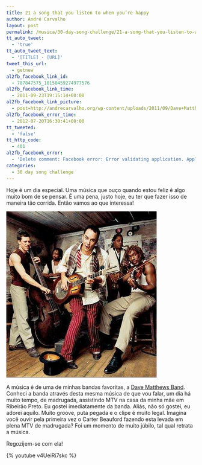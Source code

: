 ```yaml
---
title: 21 a song that you listen to when you’re happy
author: André Carvalho
layout: post
permalink: /musica/30-day-song-challenge/21-a-song-that-you-listen-to-when-you%e2%80%99re-happy/
tt_auto_tweet:
  - 'true'
tt_auto_tweet_text:
  - '[TITLE] - [URL]'
tweet_this_url:
  - getnew
al2fb_facebook_link_id:
  - 787847575_10150459274977576
al2fb_facebook_link_time:
  - 2011-09-23T19:15:14+00:00
al2fb_facebook_link_picture:
  - post=http://andrecarvalho.org/wp-content/uploads/2011/09/Dave+Matthews+Band.jpg
al2fb_facebook_error_time:
  - 2012-07-20T16:30:41+00:00
tt_tweeted:
  - 'false'
tt_http_code:
  - 401
al2fb_facebook_error:
  - 'Delete comment: Facebook error: Error validating application. Application has been deleted.'
categories:
  - 30 day song challenge
---
```


Hoje é um dia especial. Uma música que ouço quando estou feliz é algo muito bom de se pensar. É uma pena, justo hoje, eu ter que fazer isso de maneira tão corrida. Então vamos ao que interessa!

![Dave Matthews Band](/wp-content/uploads/2011/09/Dave+Matthews+Band.jpg)

A música é de uma de minhas bandas favoritas, a [Dave Matthews Band](http://en.wikipedia.org/wiki/Dave_Matthews_Band). Conheci a banda através desta mesma música de que vou falar, um dia há muito tempo, de madrugada, assistindo MTV na casa da minha mãe em Ribeirão Preto. Eu gostei imediatamente da banda. Aliás, não só gostei, eu adorei aquilo. Muito groove, puta pegada e o clipe é muito legal. Imagina você ouvir pela primeira vez o Carter Beauford fazendo esta levada em plena MTV de madrugada? Foi um momento de muito júbilo, tal qual retrata a música.

Regozijem-se com ela!

{% youtube v4UeiRi7skc %}
